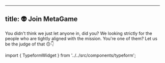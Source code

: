 ﻿
---
title: 👽 Join MetaGame
---
You didn't think we just let anyone in, did you?
We looking strictly for the people who are tightly aligned with the mission.
You're one of them?
Let us be the judge of that 🙃👇

import { TypeformWidget } from '../../src/components/typeform';

<TypeformWidget campaign='RZLnpeBa' />


